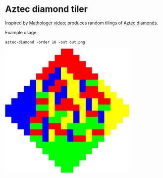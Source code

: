 # Aztec diamond tiler

Inspired by [Mathologer video](https://www.youtube.com/watch?v=Yy7Q8IWNfHM); produces random tilings of [Aztec diamonds](https://en.wikipedia.org/wiki/Aztec_diamond).

Example usage:
```
aztec-diamond -order 10 -out out.png
```

![Example output](https://github.com/KlausVii/aztec-diamond/raw/main/examples/out.png)